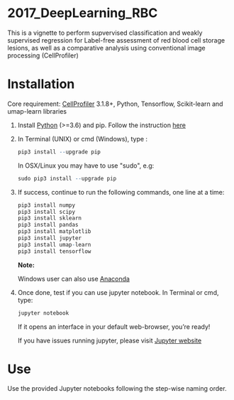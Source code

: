 # 2017_DeepLearning_RBC
This is a vignette to perform supvervised classification and weakly supervised regression for Label-free assessment of red blood cell storage lesions, as well as a comparative analysis using conventional image processing (CellProfiler)


# Installation

Core requirement: [CellProfiler](http://cellprofiler.org) 3.1.8+, Python, Tensorflow, Scikit-learn and umap-learn libraries

1. Install [Python](https://www.python.org/downloads/) (>=3.6) and pip. Follow the instruction [here](https://packaging.python.org/tutorials/installing-packages/)

1. In Terminal (UNIX) or cmd (Windows), type :
    ``` r
    pip3 install --upgrade pip
    ```
    In OSX/Linux you may have to use "sudo", e.g: 
    ``` r
    sudo pip3 install --upgrade pip
    ```

1. If success, continue to run the following commands, one line at a time:
    ``` r
    pip3 install numpy
    pip3 install scipy
    pip3 install sklearn
    pip3 install pandas
    pip3 install matplotlib
    pip3 install jupyter
    pip3 install umap-learn
    pip3 install tensorflow
    ```
    
    **Note:** 
    
    Windows user can also use [Anaconda](https://www.anaconda.com/)

1. Once done, test if you can use jupyter notebook. In Terminal or cmd, type:
    ``` r
    jupyter notebook
    ```
    If it opens an interface in your default web-browser, you’re ready!

    If you have issues running jupyter, please visit [Jupyter website](https://jupyter.readthedocs.io/en/latest/install.html)
    
# Use

Use the provided Jupyter notebooks following the step-wise naming order.
